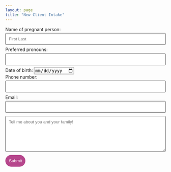 ```yaml
---
layout: page
title: "New Client Intake"
---
```


<form class="wj-contact" action="https://formspree.io/xlelpddo" method="POST">
    Name of pregnant person: <input type="text" name="Name" placeholder="First Last">
    Preferred pronouns: <input type="text" name="Preferred pronouns">
    Date of birth: 
    <input type="date" name="Birthday"><br>
    Phone number: <input type="text" name="ClientPhone">
    Email: <input type="email" name="_replyto">
    <textarea type="text" name="content" rows="6" placeholder="Tell me about you and your family!"></textarea>
    <input type="hidden" name="_subject" value="New Client Intake">
    <input type="text" name="_gotcha" style="display:none">
    <input type="submit" value="Submit">
</form>

<style>
form.wj-contact input[type="text"], form.wj-contact input[type="email"], form.wj-contact textarea[type="text"] {
    width: 100%;
    vertical-align: middle;
    margin-top: 0.25em;
    margin-bottom: 0.5em;
    padding: 0.75em;
    font-family: "Josefin Sans", sans-serif;
    font-weight: lighter;
    border-style: solid;
    border-color: #444;
    outline-color: #B6468C;
    border-width: 1px;
    border-radius: 3px;
    transition: box-shadow .2s ease;
}

form.wj-contact input[type="submit"] {
    outline: none;
    color: white;
    background-color: #B6468C;
    border-radius: 20px;
    padding: 0.75em;
    margin: 0.25em 0 0 0;
    border: 1px solid transparent;
    height: auto;
}
</style>
